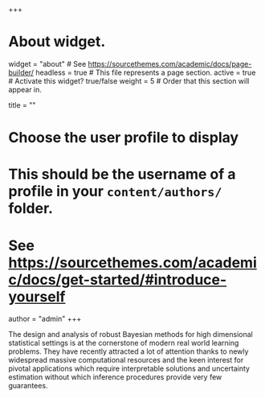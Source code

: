 +++
# About widget.
widget = "about"  # See https://sourcethemes.com/academic/docs/page-builder/
headless = true  # This file represents a page section.
active = true  # Activate this widget? true/false
weight = 5  # Order that this section will appear in.

title = ""

# Choose the user profile to display
# This should be the username of a profile in your `content/authors/` folder.
# See https://sourcethemes.com/academic/docs/get-started/#introduce-yourself
author = "admin"
+++

The design and analysis of robust Bayesian methods for high dimensional statistical settings is at the cornerstone of modern real world learning problems. They have recently attracted a lot of attention thanks to newly widespread massive computational resources and the keen interest for pivotal applications which require interpretable solutions and uncertainty estimation without which inference procedures provide very few guarantees. 
